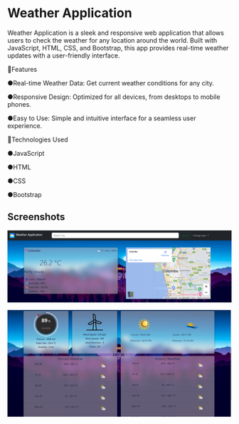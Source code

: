 
# Weather Application

Weather Application is a sleek and responsive web application that allows users to check the weather for any location around the world. Built with JavaScript, HTML, CSS, and Bootstrap, this app provides real-time weather updates with a user-friendly interface.

📌Features

●Real-time Weather Data: Get current weather conditions for any city.

●Responsive Design: Optimized for all devices, from desktops to mobile phones.

●Easy to Use: Simple and intuitive interface for a seamless user experience.


📌Technologies Used

●JavaScript

●HTML

●CSS

●Bootstrap
## Screenshots

![App Screenshot](https://github.com/Gehan1226/weather-app/blob/main/asset/images/Screenshot%202024-07-17%20075747.png?raw=true)

![App Screenshot](https://raw.githubusercontent.com/Gehan1226/weather-app/b5999e1958558e8cd05c243ed824095809176097/asset/images/Screenshot%202024-07-17%20075123.png)
